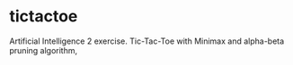 # tictactoe
Artificial Intelligence 2 exercise. Tic-Tac-Toe with Minimax and alpha-beta pruning algorithm,
